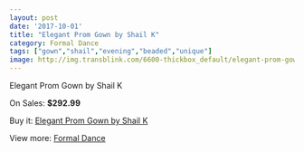 ```yaml
---
layout: post
date: '2017-10-01'
title: "Elegant Prom Gown by Shail K"
category: Formal Dance
tags: ["gown","shail","evening","beaded","unique"]
image: http://img.transblink.com/6600-thickbox_default/elegant-prom-gown-by-shail-k.jpg
---
```

Elegant Prom Gown by Shail K

On Sales: **$292.99**
<a href="https://www.transblink.com/en/formal-dance/2133-elegant-prom-gown-by-shail-k.html"><amp-img layout="responsive" width="600" height="600" src="//img.transblink.com/6600-thickbox_default/elegant-prom-gown-by-shail-k.jpg" alt="Elegant Prom Gown by Shail K 0" /></a>
<a href="https://www.transblink.com/en/formal-dance/2133-elegant-prom-gown-by-shail-k.html"><amp-img layout="responsive" width="600" height="600" src="//img.transblink.com/6603-thickbox_default/elegant-prom-gown-by-shail-k.jpg" alt="Elegant Prom Gown by Shail K 1" /></a>
<a href="https://www.transblink.com/en/formal-dance/2133-elegant-prom-gown-by-shail-k.html"><amp-img layout="responsive" width="600" height="600" src="//img.transblink.com/6602-thickbox_default/elegant-prom-gown-by-shail-k.jpg" alt="Elegant Prom Gown by Shail K 2" /></a>
<a href="https://www.transblink.com/en/formal-dance/2133-elegant-prom-gown-by-shail-k.html"><amp-img layout="responsive" width="600" height="600" src="//img.transblink.com/6601-thickbox_default/elegant-prom-gown-by-shail-k.jpg" alt="Elegant Prom Gown by Shail K 3" /></a>

Buy it: [Elegant Prom Gown by Shail K](https://www.transblink.com/en/formal-dance/2133-elegant-prom-gown-by-shail-k.html "Elegant Prom Gown by Shail K")

View more: [Formal Dance](https://www.transblink.com/en/6-formal-dance "Formal Dance")